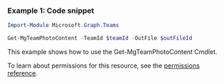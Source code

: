 ### Example 1: Code snippet

```powershell
Import-Module Microsoft.Graph.Teams

Get-MgTeamPhotoContent -TeamId $teamId -OutFile $outFileId
```
This example shows how to use the Get-MgTeamPhotoContent Cmdlet.

To learn about permissions for this resource, see the [permissions reference](/graph/permissions-reference).

